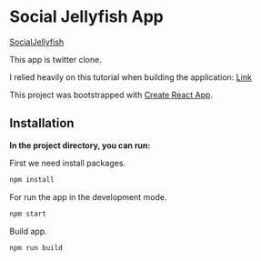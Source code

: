 # Social Jellyfish App

[SocialJellyfish](https://socialjellyfishapp.web.app/)

This app is twitter clone.

I relied heavily on this tutorial when building the application: [Link](https://www.youtube.com/watch?v=m_u6P5k0vP0)

This project was bootstrapped with [Create React App](https://github.com/facebook/create-react-app).

## Installation

**In the project directory, you can run:**

First we need install packages.

```bash
npm install
```

For run the app in the development mode.

```bash
npm start
```

Build app.

```bash
npm run build
```
